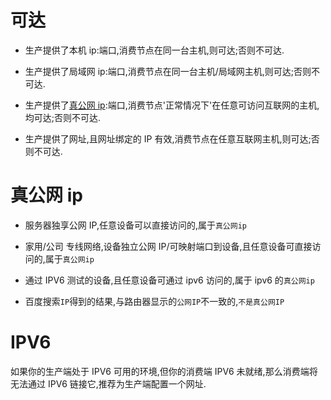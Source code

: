 #

# 可达

- 生产提供了本机 ip:端口,消费节点在同一台主机,则可达;否则不可达.

- 生产提供了局域网 ip:端口,消费节点在同一台主机/局域网主机,则可达;否则不可达.

- 生产提供了[真公网 ip](/net?id=真公网-ip):端口,消费节点'正常情况下'在任意可访问互联网的主机,均可达;否则不可达.

- 生产提供了网址,且网址绑定的 IP 有效,消费节点在任意互联网主机,则可达;否则不可达.

# 真公网 ip

- 服务器独享公网 IP,任意设备可以直接访问的,属于`真公网ip`

- 家用/公司 专线网络,设备独立公网 IP/可映射端口到设备,且任意设备可直接访问的,属于`真公网ip`

- 通过 IPV6 测试的设备,且任意设备可通过 ipv6 访问的,属于 ipv6 的`真公网ip`

- 百度搜索`IP`得到的结果,与路由器显示的`公网IP`不一致的,`不是真公网IP`

# IPV6

如果你的生产端处于 IPV6 可用的环境,但你的消费端 IPV6 未就绪,那么消费端将无法通过 IPV6 链接它,推荐为生产端配置一个网址.
